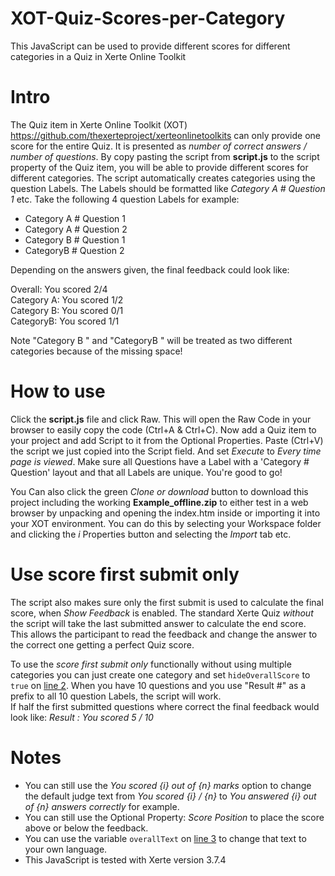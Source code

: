# XOT-Quiz-Scores-per-Category
This JavaScript can be used to provide different scores for different categories in a Quiz in Xerte Online Toolkit

# Intro
The Quiz item in Xerte Online Toolkit (XOT) https://github.com/thexerteproject/xerteonlinetoolkits can only provide one score for the entire Quiz. It is presented as *number of correct answers / number of questions*. By copy pasting the script from **script.js** to the script property of the Quiz item, you will be able to provide different scores for different categories. The script automatically creates categories using the question Labels. The Labels should be formatted like *Category A # Question 1* etc. Take the following 4 question Labels for example:

- Category A # Question 1<BR>
- Category A # Question 2<BR>
- Category B # Question 1<BR>
- CategoryB # Question 2<BR>
 
Depending on the answers given, the final feedback could look like:

Overall: You scored 2/4<BR>
Category A: You scored 1/2<BR>
Category B: You scored 0/1<BR>
CategoryB: You scored 1/1<BR>

Note "Category B " and "CategoryB " will be treated as two different categories because of the missing space!

# How to use
Click the **script.js** file and click Raw. This will open the Raw Code in your browser to easily copy the code (Ctrl+A & Ctrl+C). Now add a Quiz item to your project and add Script to it from the Optional Properties. Paste (Ctrl+V) the script we just copied into the Script field. And set *Execute* to *Every time page is viewed*. Make sure all Questions have a Label with a 'Category # Question' layout and that all Labels are unique. You're good to go!

You Can also click the green *Clone or download* button to download this project including the working **Example_offline.zip** to either test in a web browser by unpacking and opening the index.htm inside or importing it into your XOT environment. You can do this by selecting your Workspace folder and clicking the *i* Properties button and selecting the *Import* tab etc.

# Use score first submit only
The script also makes sure only the first submit is used to calculate the final score, when *Show Feedback* is enabled. The standard Xerte Quiz *without* the script will take the last submitted answer to calculate the end score. This allows the participant to read the feedback and change the answer to the correct one getting a perfect Quiz score.

To use the *score first submit only* functionally without using multiple categories you can just create one category and set `hideOverallScore` to `true` on [line 2](https://github.com/JdenHartog/XOT-Quiz-Scores-per-Category/blob/master/script.js#L2). When you have 10 questions and you use "Result #" as a prefix to all 10 question Labels, the script will work.<BR>
If half the first submitted questions where correct the final feedback would look like: *Result : You scored 5 / 10*

# Notes
- You can still use the *You scored {i} out of {n} marks* option to change the default judge text from *You scored {i} / {n}* to *You answered {i} out of {n} answers correctly* for example.
- You can still use the Optional Property: *Score Position* to place the score above or below the feedback.
- You can use the variable `overallText` on [line 3](https://github.com/JdenHartog/XOT-Quiz-Scores-per-Category/blob/master/script.js#L3) to change that text to your own language.
- This JavaScript is tested with Xerte version 3.7.4

 

